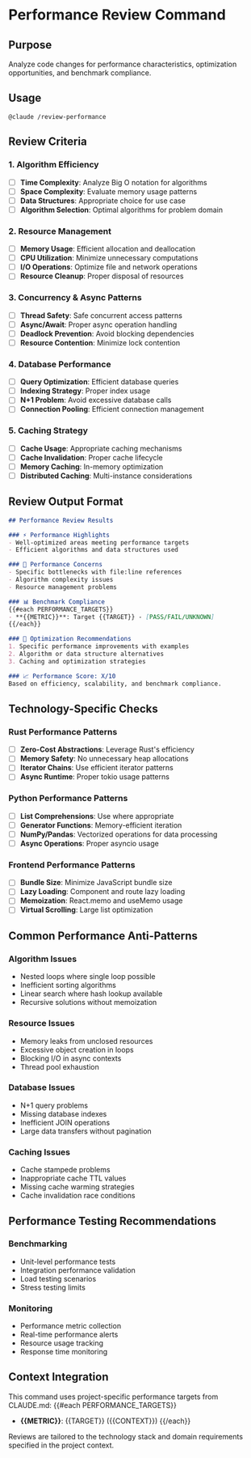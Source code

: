 # Performance Review Command

## Purpose
Analyze code changes for performance characteristics, optimization opportunities, and benchmark compliance.

## Usage
`@claude /review-performance`

## Review Criteria

### 1. Algorithm Efficiency
- [ ] **Time Complexity**: Analyze Big O notation for algorithms
- [ ] **Space Complexity**: Evaluate memory usage patterns
- [ ] **Data Structures**: Appropriate choice for use case
- [ ] **Algorithm Selection**: Optimal algorithms for problem domain

### 2. Resource Management
- [ ] **Memory Usage**: Efficient allocation and deallocation
- [ ] **CPU Utilization**: Minimize unnecessary computations
- [ ] **I/O Operations**: Optimize file and network operations
- [ ] **Resource Cleanup**: Proper disposal of resources

### 3. Concurrency & Async Patterns
- [ ] **Thread Safety**: Safe concurrent access patterns
- [ ] **Async/Await**: Proper async operation handling
- [ ] **Deadlock Prevention**: Avoid blocking dependencies
- [ ] **Resource Contention**: Minimize lock contention

### 4. Database Performance
- [ ] **Query Optimization**: Efficient database queries
- [ ] **Indexing Strategy**: Proper index usage
- [ ] **N+1 Problem**: Avoid excessive database calls
- [ ] **Connection Pooling**: Efficient connection management

### 5. Caching Strategy
- [ ] **Cache Usage**: Appropriate caching mechanisms
- [ ] **Cache Invalidation**: Proper cache lifecycle
- [ ] **Memory Caching**: In-memory optimization
- [ ] **Distributed Caching**: Multi-instance considerations

## Review Output Format

```markdown
## Performance Review Results

### ⚡ Performance Highlights
- Well-optimized areas meeting performance targets
- Efficient algorithms and data structures used

### 🐌 Performance Concerns
- Specific bottlenecks with file:line references
- Algorithm complexity issues
- Resource management problems

### 📊 Benchmark Compliance
{{#each PERFORMANCE_TARGETS}}
- **{{METRIC}}**: Target {{TARGET}} - [PASS/FAIL/UNKNOWN]
{{/each}}

### 🔧 Optimization Recommendations
1. Specific performance improvements with examples
2. Algorithm or data structure alternatives
3. Caching and optimization strategies

### 📈 Performance Score: X/10
Based on efficiency, scalability, and benchmark compliance.
```

## Technology-Specific Checks

### Rust Performance Patterns
- [ ] **Zero-Cost Abstractions**: Leverage Rust's efficiency
- [ ] **Memory Safety**: No unnecessary heap allocations
- [ ] **Iterator Chains**: Use efficient iterator patterns
- [ ] **Async Runtime**: Proper tokio usage patterns

### Python Performance Patterns
- [ ] **List Comprehensions**: Use where appropriate
- [ ] **Generator Functions**: Memory-efficient iteration
- [ ] **NumPy/Pandas**: Vectorized operations for data processing
- [ ] **Async Operations**: Proper asyncio usage

### Frontend Performance Patterns
- [ ] **Bundle Size**: Minimize JavaScript bundle size
- [ ] **Lazy Loading**: Component and route lazy loading
- [ ] **Memoization**: React.memo and useMemo usage
- [ ] **Virtual Scrolling**: Large list optimization

## Common Performance Anti-Patterns

### Algorithm Issues
- Nested loops where single loop possible
- Inefficient sorting algorithms
- Linear search where hash lookup available
- Recursive solutions without memoization

### Resource Issues
- Memory leaks from unclosed resources
- Excessive object creation in loops
- Blocking I/O in async contexts
- Thread pool exhaustion

### Database Issues
- N+1 query problems
- Missing database indexes
- Inefficient JOIN operations
- Large data transfers without pagination

### Caching Issues
- Cache stampede problems
- Inappropriate cache TTL values
- Missing cache warming strategies
- Cache invalidation race conditions

## Performance Testing Recommendations

### Benchmarking
- Unit-level performance tests
- Integration performance validation
- Load testing scenarios
- Stress testing limits

### Monitoring
- Performance metric collection
- Real-time performance alerts
- Resource usage tracking
- Response time monitoring

## Context Integration
This command uses project-specific performance targets from CLAUDE.md:
{{#each PERFORMANCE_TARGETS}}
- **{{METRIC}}**: {{TARGET}} ({{CONTEXT}})
{{/each}}

Reviews are tailored to the technology stack and domain requirements specified in the project context.